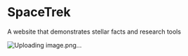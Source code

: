 # SpaceTrek
A website that demonstrates stellar facts and research tools

![Uploading image.png…]()
